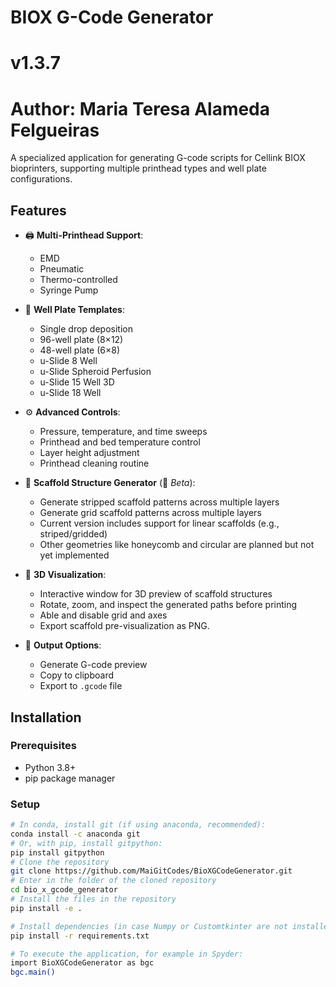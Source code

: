 # BIOX G-Code Generator
# v1.3.7
# Author: Maria Teresa Alameda Felgueiras

A specialized application for generating G-code scripts for Cellink BIOX bioprinters, supporting multiple printhead types and well plate configurations.

## Features

- 🖨️ **Multi-Printhead Support**:
  - EMD
  - Pneumatic
  - Thermo-controlled
  - Syringe Pump

- 🧪 **Well Plate Templates**:
  - Single drop deposition
  - 96-well plate (8×12)
  - 48-well plate (6×8)
  - u-Slide 8 Well
  - u-Slide Spheroid Perfusion
  - u-Slide 15 Well 3D
  - u-Slide 18 Well

- ⚙️ **Advanced Controls**:
  - Pressure, temperature, and time sweeps
  - Printhead and bed temperature control
  - Layer height adjustment
  - Printhead cleaning routine

- 🧱 **Scaffold Structure Generator** (🔧 *Beta*):
  - Generate stripped scaffold patterns across multiple layers
  - Generate grid scaffold patterns across multiple layers
  - Current version includes support for linear scaffolds (e.g., striped/gridded)
  - Other geometries like honeycomb and circular are planned but not yet implemented

- 🧊 **3D Visualization**:
  - Interactive window for 3D preview of scaffold structures
  - Rotate, zoom, and inspect the generated paths before printing
  - Able and disable grid and axes
  - Export scaffold pre-visualization as PNG.

- 📁 **Output Options**:
  - Generate G-code preview
  - Copy to clipboard
  - Export to `.gcode` file

## Installation

### Prerequisites
- Python 3.8+
- pip package manager

### Setup
```bash
# In conda, install git (if using anaconda, recommended):
conda install -c anaconda git
# Or, with pip, install gitpython:
pip install gitpython
# Clone the repository
git clone https://github.com/MaiGitCodes/BioXGCodeGenerator.git
# Enter in the folder of the cloned repository
cd bio_x_gcode_generator
# Install the files in the repository
pip install -e .

# Install dependencies (in case Numpy or Customtkinter are not installed)
pip install -r requirements.txt

# To execute the application, for example in Spyder:
import BioXGCodeGenerator as bgc
bgc.main()
